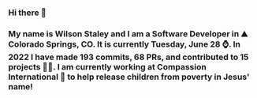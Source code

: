 ### Hi there 👋

### My name is Wilson Staley and I am a Software Developer in ⛰ Colorado Springs, CO.  It is currently Tuesday, June 28 ⌚. In 2022 I have made 193 commits, 68 PRs, and contributed to 15 projects 👨‍💻. I am currently working at Compassion International 🏢 to help release children from poverty in Jesus' name!